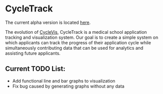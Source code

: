 # CycleTrack
The current alpha version is located [here](https://cycletrack.docs2be.org).

The evolution of [CycleVis](https://github.com/toofastdan117/Med_School_Cycle_Analyzer),
CycleTrack is a medical school application tracking and visualization system. Our goal is to create
a simple system on which applicants can track the progress of their application cycle while
simultaneously contributing data that can be used for analytics and assisting future applicants.

## Current TODO List:
 * Add functional line and bar graphs to visualization
 * Fix bug caused by generating graphs without any data